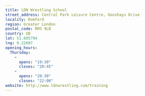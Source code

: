 ```yaml
---
title: LDN Wrestling School
street_address: Central Park Leisure Centre, Gooshays Drive
locality: Romford
region: Greater London
postal_code: RM3 9LB
country: GB
lat: 51.605794
lng: 0.22607
opening_hours:
  Thursday:
    -
      opens: "19:30"
      closes: "20:45"
    -
      opens: "20:30"
      closes: "22:00"
website: http://www.ldnwrestling.com/training
---
```

